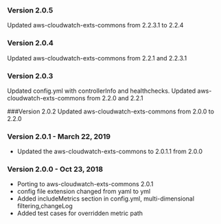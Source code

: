 ### Version 2.0.5
Updated aws-cloudwatch-exts-commons from 2.2.3.1 to 2.2.4

### Version 2.0.4
Updated aws-cloudwatch-exts-commons from 2.2.1 and 2.2.3.1

### Version 2.0.3
Updated config.yml with controllerInfo and healthchecks. 
Updated aws-cloudwatch-exts-commons from 2.2.0 and 2.2.1

###Version 2.0.2
Updated aws-cloudwatch-exts-commons from 2.0.0 to 2.2.0

### Version 2.0.1 - March 22, 2019
* Updated the aws-cloudwatch-exts-commons to 2.0.1.1 from 2.0.0

### Version 2.0.0 - Oct 23, 2018
* Porting to aws-cloudwatch-exts-commons 2.0.1
* config file extension changed from yaml to yml
* Added includeMetrics section in config.yml, multi-dimensional filtering,changeLog
* Added test cases for overridden metric path

